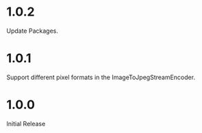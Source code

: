 # 1.0.2

Update Packages.

# 1.0.1

Support different pixel formats in the ImageToJpegStreamEncoder.

# 1.0.0

Initial Release